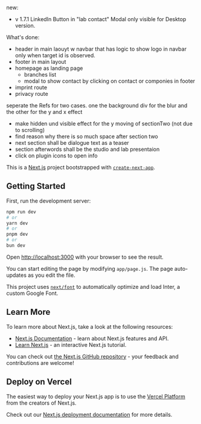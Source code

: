 new:

- v 1.7.1 LinkedIn Button in "lab contact" Modal only visible for Desktop version.

What's done:

- header in main laouyt w navbar that has logic to show logo in navbar only when target id is observed.
- footer in main layout
- homepage as landing page
  - branches list
  - modal to show contact by clicking on contact or componies in footer
- imprint route
- privacy route

seperate the Refs for two cases. one the background div for the blur and the other for the y and x effect

- make hidden und visible effect for the y moving of sectionTwo (not due to scrolling)
- find reason why there is so much space after section two
- next section shall be dialogue text as a teaser
- section afterwords shall be the studio and lab presentaion
- click on plugin icons to open info

This is a [Next.js](https://nextjs.org/) project bootstrapped with [`create-next-app`](https://github.com/vercel/next.js/tree/canary/packages/create-next-app).

## Getting Started

First, run the development server:

```bash
npm run dev
# or
yarn dev
# or
pnpm dev
# or
bun dev
```

Open [http://localhost:3000](http://localhost:3000) with your browser to see the result.

You can start editing the page by modifying `app/page.js`. The page auto-updates as you edit the file.

This project uses [`next/font`](https://nextjs.org/docs/basic-features/font-optimization) to automatically optimize and load Inter, a custom Google Font.

## Learn More

To learn more about Next.js, take a look at the following resources:

- [Next.js Documentation](https://nextjs.org/docs) - learn about Next.js features and API.
- [Learn Next.js](https://nextjs.org/learn) - an interactive Next.js tutorial.

You can check out [the Next.js GitHub repository](https://github.com/vercel/next.js/) - your feedback and contributions are welcome!

## Deploy on Vercel

The easiest way to deploy your Next.js app is to use the [Vercel Platform](https://vercel.com/new?utm_medium=default-template&filter=next.js&utm_source=create-next-app&utm_campaign=create-next-app-readme) from the creators of Next.js.

Check out our [Next.js deployment documentation](https://nextjs.org/docs/deployment) for more details.
